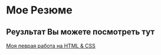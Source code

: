 # Мое Резюме

## Реузльтат Вы можете посмотреть тут

[Моя певрая работа на HTML & CSS](https://vlad-kalnin.github.io/Resume/)

